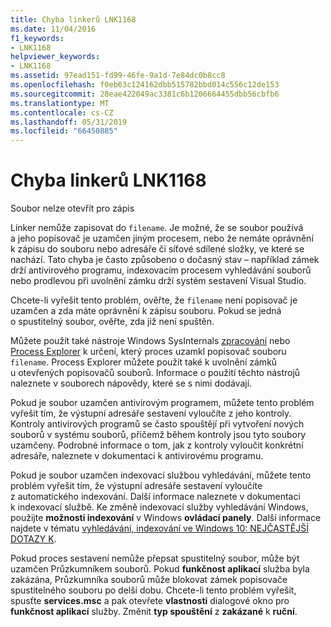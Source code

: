 ```yaml
---
title: Chyba linkerů LNK1168
ms.date: 11/04/2016
f1_keywords:
- LNK1168
helpviewer_keywords:
- LNK1168
ms.assetid: 97ead151-fd99-46fe-9a1d-7e84dc0b8cc8
ms.openlocfilehash: f0eb63c124162dbb515782bbd014c556c12de153
ms.sourcegitcommit: 28eae422049ac3381c6b1206664455dbb56cbfb6
ms.translationtype: MT
ms.contentlocale: cs-CZ
ms.lasthandoff: 05/31/2019
ms.locfileid: "66450885"
---
```

# <a name="linker-tools-error-lnk1168"></a>Chyba linkerů LNK1168

Soubor nelze otevřít pro zápis

Linker nemůže zapisovat do `filename`. Je možné, že se soubor používá a jeho popisovač je uzamčen jiným procesem, nebo že nemáte oprávnění k zápisu do souboru nebo adresáře či síťové sdílené složky, ve které se nachází. Tato chyba je často způsobeno o dočasný stav – například zámek drží antivirového programu, indexovacím procesem vyhledávání souborů nebo prodlevou při uvolnění zámku drží systém sestavení Visual Studio.

Chcete-li vyřešit tento problém, ověřte, že `filename` není popisovač je uzamčen a zda máte oprávnění k zápisu souboru. Pokud se jedná o spustitelný soubor, ověřte, zda již není spuštěn.

Můžete použít také nástroje Windows SysInternals [zpracování](/sysinternals/downloads/handle) nebo [Process Explorer](/sysinternals/downloads/process-explorer) k určení, který proces uzamkl popisovač souboru `filename`. Process Explorer můžete použít také k uvolnění zámků u otevřených popisovačů souborů. Informace o použití těchto nástrojů naleznete v souborech nápovědy, které se s nimi dodávají.

Pokud je soubor uzamčen antivirovým programem, můžete tento problém vyřešit tím, že výstupní adresáře sestavení vyloučíte z jeho kontroly. Kontroly antivirových programů se často spouštějí při vytvoření nových souborů v systému souborů, přičemž během kontroly jsou tyto soubory uzamčeny. Podrobné informace o tom, jak z kontroly vyloučit konkrétní adresáře, naleznete v dokumentaci k antivirovému programu.

Pokud je soubor uzamčen indexovací službou vyhledávání, můžete tento problém vyřešit tím, že výstupní adresáře sestavení vyloučíte z automatického indexování. Další informace naleznete v dokumentaci k indexovací službě. Ke změně indexovací služby vyhledávání Windows, použijte **možnosti indexování** v Windows **ovládací panely**. Další informace najdete v tématu [vyhledávání, indexování ve Windows 10: NEJČASTĚJŠÍ DOTAZY K](https://support.microsoft.com/help/4098843/windows-10-search-indexing-faq).

Pokud proces sestavení nemůže přepsat spustitelný soubor, může být uzamčen Průzkumníkem souborů. Pokud **funkčnost aplikací** služba byla zakázána, Průzkumníka souborů může blokovat zámek popisovače spustitelného souboru po delší dobu. Chcete-li tento problém vyřešit, spusťte **services.msc** a pak otevřete **vlastnosti** dialogové okno pro **funkčnost aplikací** služby. Změnit **typ spouštění** z **zakázané** k **ruční**.
